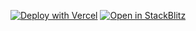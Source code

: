 [![Deploy with Vercel](https://vercel.com/button)](https://vercel.com/new/git/external?repository-url=entrylabs/example/tree/main/base)
[![Open in StackBlitz](https://developer.stackblitz.com/img/open_in_stackblitz.svg)](https://stackblitz.com/github/entrylabs/example/tree/main/base)
